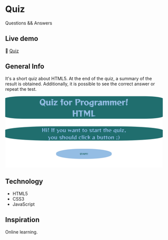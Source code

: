 # Quiz
Questions &amp;&amp; Answers

## Live demo
🔗 [Quiz](https://catelyn99.github.io/Quiz/quiz)

## General Info
It's a short quiz about HTML5.
At the end of the quiz, a summary of the result is obtained.
Additionally, it is possible to see the correct answer or repeat the test.

![Quiz](quiz.png?raw=true "QUIZ")

## Technology
* HTML5
* CSS3
* JavaScript

## Inspiration
Online learning.
